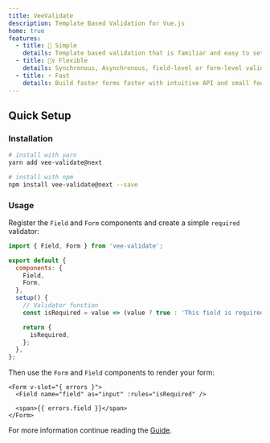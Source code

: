 ```yaml
---
title: VeeValidate
description: Template Based Validation for Vue.js
home: true
features:
  - title: 🍞 Simple
    details: Template based validation that is familiar and easy to setup
  - title: 🧘‍♀️ Flexible
    details: Synchronous, Asynchronous, field-level or form-level validation
  - title: ⚡️ Fast
    details: Build faster forms faster with intuitive API and small footprint
---
```


## Quick Setup

### Installation

```bash
# install with yarn
yarn add vee-validate@next

# install with npm
npm install vee-validate@next --save
```

### Usage

Register the `Field` and `Form` components and create a simple `required` validator:

```js
import { Field, Form } from 'vee-validate';

export default {
  components: {
    Field,
    Form,
  },
  setup() {
    // Validator function
    const isRequired = value => (value ? true : 'This field is required');

    return {
      isRequired,
    };
  },
};
```

Then use the `Form` and `Field` components to render your form:

```vue
<Form v-slot="{ errors }">
  <Field name="field" as="input" :rules="isRequired" />

  <span>{{ errors.field }}</span>
</Form>
```

For more information continue reading the [Guide](./guide).
